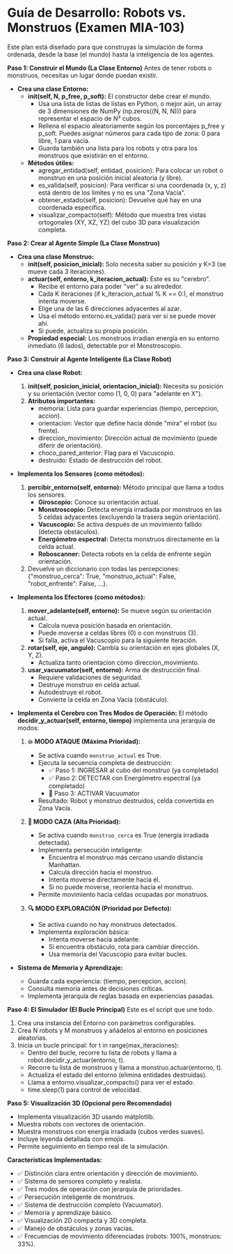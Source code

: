 # Guía de Desarrollo: Robots vs. Monstruos (Examen MIA-103)
Este plan está diseñado para que construyas la simulación de forma ordenada, desde la base (el mundo) hasta la inteligencia de los agentes.

**Paso 1: Construir el Mundo (La Clase Entorno)**
Antes de tener robots o monstruos, necesitas un lugar donde puedan existir.

- **Crea una clase Entorno:**
    - **__init__(self, N, p_free, p_soft):** El constructor debe crear el mundo.
        - Usa una lista de listas de listas en Python, o mejor aún, un array de 3 dimensiones de NumPy (np.zeros((N, N, N))) para representar el espacio de N³ cubos.
        - Rellena el espacio aleatoriamente según los porcentajes p_free y p_soft. Puedes asignar números para cada tipo de zona: 0 para libre, 1 para vacía.
        - Guarda también una lista para los robots y otra para los monstruos que existirán en el entorno.
    - **Métodos útiles:**
        - agregar_entidad(self, entidad, posicion): Para colocar un robot o monstruo en una posición inicial aleatoria (y libre).
        - es_valida(self, posicion): Para verificar si una coordenada (x, y, z) está dentro de los límites y no es una "Zona Vacía".
        - obtener_estado(self, posicion): Devuelve qué hay en una coordenada específica.
        - visualizar_compacto(self): Método que muestra tres vistas ortogonales (XY, XZ, YZ) del cubo 3D para visualización completa.

**Paso 2: Crear al Agente Simple (La Clase Monstruo)**

- **Crea una clase Monstruo:**
    - **__init__(self, posicion_inicial):** Solo necesita saber su posición y K=3 (se mueve cada 3 iteraciones).
    - **actuar(self, entorno, k_iteracion_actual):** Este es su "cerebro".
        - Recibe el entorno para poder "ver" a su alrededor.
        - Cada K iteraciones (if k_iteracion_actual % K == 0:), el monstruo intenta moverse.
        - Elige una de las 6 direcciones adyacentes al azar.
        - Usa el método entorno.es_valida() para ver si se puede mover ahí.
        - Si puede, actualiza su propia posición.
    - **Propiedad especial:** Los monstruos irradian energía en su entorno inmediato (6 lados), detectable por el Monstroscopio.

**Paso 3: Construir al Agente Inteligente (La Clase Robot)**

- **Crea una clase Robot:**
    1. **__init__(self, posicion_inicial, orientacion_inicial):** Necesita su posición y su orientación (vector como (1, 0, 0) para "adelante en X").
    2. **Atributos importantes:**
        - memoria: Lista para guardar experiencias (tiempo, percepcion, accion).
        - orientacion: Vector que define hacia dónde "mira" el robot (su frente).
        - direccion_movimiento: Dirección actual de movimiento (puede diferir de orientación).
        - choco_pared_anterior: Flag para el Vacuscopio.
        - destruido: Estado de destrucción del robot.

- **Implementa los Sensores (como métodos):**
    1. **percibir_entorno(self, entorno):** Método principal que llama a todos los sensores.
        - **Giroscopio:** Conoce su orientación actual.
        - **Monstroscopio:** Detecta energía irradiada por monstruos en las 5 celdas adyacentes (excluyendo la trasera según orientación).
        - **Vacuscopio:** Se activa después de un movimiento fallido (detecta obstáculos).
        - **Energómetro espectral:** Detecta monstruos directamente en la celda actual.
        - **Roboscanner:** Detecta robots en la celda de enfrente según orientación.
    2. Devuelve un diccionario con todas las percepciones: {"monstruo_cerca": True, "monstruo_actual": False, "robot_enfrente": False, ...}.

- **Implementa los Efectores (como métodos):**
    1. **mover_adelante(self, entorno):** Se mueve según su orientación actual.
        - Calcula nueva posición basada en orientación.
        - Puede moverse a celdas libres (0) o con monstruos (3).
        - Si falla, activa el Vacuscopio para la siguiente iteración.
    2. **rotar(self, eje, angulo):** Cambia su orientación en ejes globales (X, Y, Z).
        - Actualiza tanto orientacion como direccion_movimiento.
    3. **usar_vacuumator(self, entorno):** Arma de destrucción final.
        - Requiere validaciones de seguridad.
        - Destruye monstruo en celda actual.
        - Autodestruye el robot.
        - Convierte la celda en Zona Vacía (obstáculo).

- **Implementa el Cerebro con Tres Modos de Operación:**
    El método **decidir_y_actuar(self, entorno, tiempo)** implementa una jerarquía de modos:

    1. **💥 MODO ATAQUE (Máxima Prioridad):**
        - Se activa cuando `monstruo_actual` es True.
        - Ejecuta la secuencia completa de destrucción:
            - ✅ Paso 1: INGRESAR al cubo del monstruo (ya completado)
            - ✅ Paso 2: DETECTAR con Energómetro espectral (ya completado)
            - 🚀 Paso 3: ACTIVAR Vacuumator
        - Resultado: Robot y monstruo destruidos, celda convertida en Zona Vacía.

    2. **🎯 MODO CAZA (Alta Prioridad):**
        - Se activa cuando `monstruo_cerca` es True (energía irradiada detectada).
        - Implementa persecución inteligente:
            - Encuentra el monstruo más cercano usando distancia Manhattan.
            - Calcula dirección hacia el monstruo.
            - Intenta moverse directamente hacia él.
            - Si no puede moverse, reorienta hacia el monstruo.
        - Permite movimiento hacia celdas ocupadas por monstruos.

    3. **🔍 MODO EXPLORACIÓN (Prioridad por Defecto):**
        - Se activa cuando no hay monstruos detectados.
        - Implementa exploración básica:
            - Intenta moverse hacia adelante.
            - Si encuentra obstáculo, rota para cambiar dirección.
            - Usa memoria del Vacuscopio para evitar bucles.

- **Sistema de Memoria y Aprendizaje:**
    - Guarda cada experiencia: (tiempo, percepcion, accion).
    - Consulta memoria antes de decisiones críticas.
    - Implementa jerarquía de reglas basada en experiencias pasadas.

**Paso 4: El Simulador (El Bucle Principal)**
Este es el script que une todo.

1. Crea una instancia del Entorno con parámetros configurables.
2. Crea N robots y M monstruos y añádelos al entorno en posiciones aleatorias.
3. Inicia un bucle principal: for t in range(max_iteraciones):
    - Dentro del bucle, recorre tu lista de robots y llama a robot.decidir_y_actuar(entorno, t).
    - Recorre tu lista de monstruos y llama a monstruo.actuar(entorno, t).
    - Actualiza el estado del entorno (elimina entidades destruidas).
    - Llama a entorno.visualizar_compacto() para ver el estado.
    - time.sleep(1) para control de velocidad.

**Paso 5: Visualización 3D (Opcional pero Recomendado)**
- Implementa visualización 3D usando matplotlib.
- Muestra robots con vectores de orientación.
- Muestra monstruos con energía irradiada (cubos verdes suaves).
- Incluye leyenda detallada con emojis.
- Permite seguimiento en tiempo real de la simulación.

**Características Implementadas:**
- ✅ Distinción clara entre orientación y dirección de movimiento.
- ✅ Sistema de sensores completo y realista.
- ✅ Tres modos de operación con jerarquía de prioridades.
- ✅ Persecución inteligente de monstruos.
- ✅ Sistema de destrucción completo (Vacuumator).
- ✅ Memoria y aprendizaje básico.
- ✅ Visualización 2D compacta y 3D completa.
- ✅ Manejo de obstáculos y zonas vacías.
- ✅ Frecuencias de movimiento diferenciadas (robots: 100%, monstruos: 33%).

